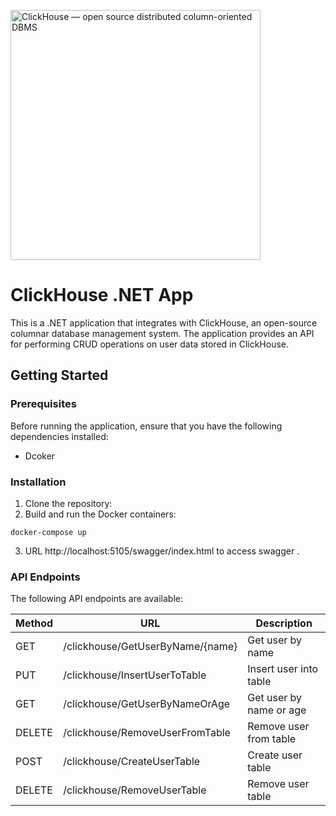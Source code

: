 [<img alt="ClickHouse — open source distributed column-oriented DBMS" width="400px" src="https://clickhouse.com/images/ch_gh_logo_rounded.png" />](https://clickhouse.com?utm_source=github)

# ClickHouse .NET App

This is a .NET application that integrates with ClickHouse, an open-source columnar database management system. The application provides an API for performing CRUD operations on user data stored in ClickHouse.

## Getting Started

### Prerequisites

Before running the application, ensure that you have the following dependencies installed:

- Dcoker 

### Installation

1. Clone the repository:
2. Build and run the Docker containers:
```docker
docker-compose up
```
3.  URL http://localhost:5105/swagger/index.html to access swagger .


### API Endpoints

The following API endpoints are available:

| Method | URL                                  | Description                       |
| ------ | ------------------------------------ | --------------------------------- |
| GET    | /clickhouse/GetUserByName/{name}     | Get user by name                  |
| PUT    | /clickhouse/InsertUserToTable        | Insert user into table            |
| GET    | /clickhouse/GetUserByNameOrAge       | Get user by name or age           |
| DELETE | /clickhouse/RemoveUserFromTable      | Remove user from table            |
| POST   | /clickhouse/CreateUserTable          | Create user table                 |
| DELETE | /clickhouse/RemoveUserTable          | Remove user table   




